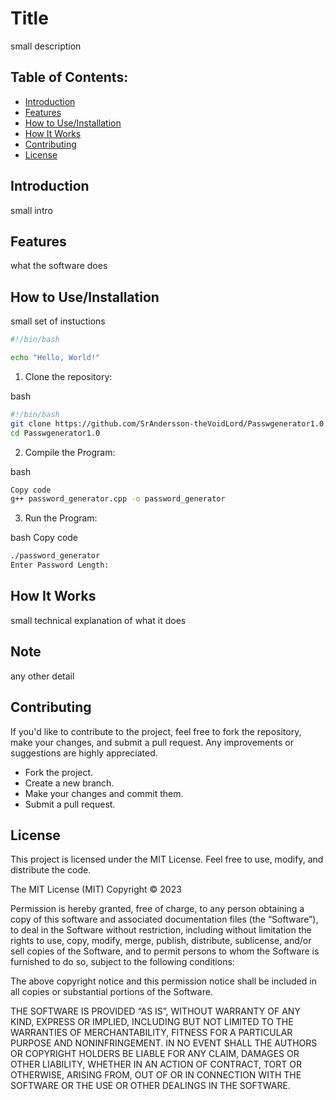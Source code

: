 # Title

small description




## Table of Contents:

- [Introduction](#introduction)
- [Features](#features)
- [How to Use/Installation](#how-to-useinstallation)
- [How It Works](#how-it-works)
- [Contributing](#contributing)
- [License](#license)

## Introduction
small intro

## Features
what the software does

## How to Use/Installation

small set of instuctions

```bash
#!/bin/bash

echo "Hello, World!"
```

1) Clone the repository:

bash
```bash
#!/bin/bash
git clone https://github.com/SrAndersson-theVoidLord/Passwgenerator1.0.git
cd Passwgenerator1.0

```
2) Compile the Program:

bash
```bash
Copy code
g++ password_generator.cpp -o password_generator
```

3) Run the Program:

bash
Copy code
```bash
./password_generator
Enter Password Length:
```


## How It Works
small technical explanation of what it does 

## Note
 any other detail

## Contributing

If you'd like to contribute to the project, feel free to fork the repository, make your changes, and submit a pull request. Any improvements or suggestions are highly appreciated.

-   Fork the project.
-   Create a new branch.
-   Make your changes and commit them.
-   Submit a pull request.

## License
This project is licensed under the MIT License. Feel free to use, modify, and distribute the code.

The MIT License (MIT)
Copyright © 2023 <copyright holders>

Permission is hereby granted, free of charge, to any person obtaining a copy of this software and associated documentation files (the “Software”), to deal in the Software without restriction, including without limitation the rights to use, copy, modify, merge, publish, distribute, sublicense, and/or sell copies of the Software, and to permit persons to whom the Software is furnished to do so, subject to the following conditions:

The above copyright notice and this permission notice shall be included in all copies or substantial portions of the Software.

THE SOFTWARE IS PROVIDED “AS IS”, WITHOUT WARRANTY OF ANY KIND, EXPRESS OR IMPLIED, INCLUDING BUT NOT LIMITED TO THE WARRANTIES OF MERCHANTABILITY, FITNESS FOR A PARTICULAR PURPOSE AND NONINFRINGEMENT. IN NO EVENT SHALL THE AUTHORS OR COPYRIGHT HOLDERS BE LIABLE FOR ANY CLAIM, DAMAGES OR OTHER LIABILITY, WHETHER IN AN ACTION OF CONTRACT, TORT OR OTHERWISE, ARISING FROM, OUT OF OR IN CONNECTION WITH THE SOFTWARE OR THE USE OR OTHER DEALINGS IN THE SOFTWARE.


